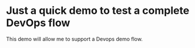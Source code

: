 # Just a quick demo to test a complete DevOps flow

This demo will allow me to support a Devops demo flow.
